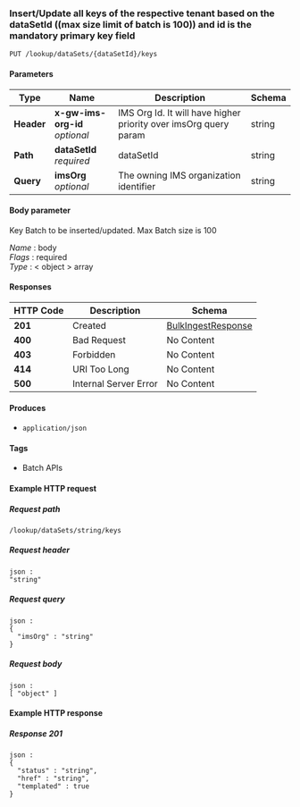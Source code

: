 
<a name="putentries"></a>
### Insert/Update all keys of the respective tenant based on the dataSetId ((max size limit of batch is 100)) and id is the mandatory primary key field
```
PUT /lookup/dataSets/{dataSetId}/keys
```


#### Parameters

|Type|Name|Description|Schema|
|---|---|---|---|
|**Header**|**x-gw-ims-org-id**  <br>*optional*|IMS Org Id. It will have higher priority over imsOrg query param|string|
|**Path**|**dataSetId**  <br>*required*|dataSetId|string|
|**Query**|**imsOrg**  <br>*optional*|The owning IMS organization identifier|string|


#### Body parameter
Key Batch to be inserted/updated. Max Batch size is 100

*Name* : body  
*Flags* : required  
*Type* : < object > array


#### Responses

|HTTP Code|Description|Schema|
|---|---|---|
|**201**|Created|[BulkIngestResponse](../definitions/BulkIngestResponse.md#bulkingestresponse)|
|**400**|Bad Request|No Content|
|**403**|Forbidden|No Content|
|**414**|URI Too Long|No Content|
|**500**|Internal Server Error|No Content|


#### Produces

* `application/json`


#### Tags

* Batch APIs


#### Example HTTP request

##### Request path
```
/lookup/dataSets/string/keys
```


##### Request header
```
json :
"string"
```


##### Request query
```
json :
{
  "imsOrg" : "string"
}
```


##### Request body
```
json :
[ "object" ]
```


#### Example HTTP response

##### Response 201
```
json :
{
  "status" : "string",
  "href" : "string",
  "templated" : true
}
```




